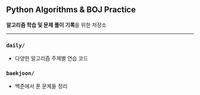 ## Python Algorithms & BOJ Practice
 **알고리즘 학습 및 문제 풀이 기록**을 위한 저장소

---

### `daily/`
- 다양한 알고리즘 주제별 연습 코드

### `baekjoon/`
- 백준에서 푼 문제들 정리